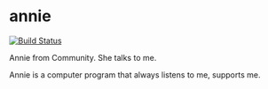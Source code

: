 annie
=====

[![Build Status](https://travis-ci.org/work-with-hbc/annie.svg?branch=master)](https://travis-ci.org/work-with-hbc/annie)


Annie from Community. She talks to me.


Annie is a computer program that always listens to me, supports me.
